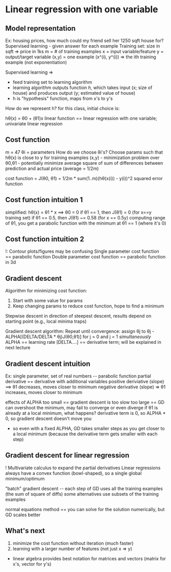 # Linear regression with one variable

## Model representation
Ex: housing prices, how much could my friend sell her 1250 sqft house for?
Supervised learning - given answer for each example
Training set: size in sqft => price in 1ks
m = # of training examples
x = input variable/feature
y = output/target variable
(x,y) = one example
(x^(i), y^(i)) => the ith training example (not exponentiation)

Supervised learning => 
- feed training set to learning algorithm
- learning algorithm outputs function *h*, which takes input (x; size of house) and produces output (y; estimated value of house)
- h is "hypothesis" function, maps from x's to y's

How do we represent h? for this class, initial choice is:

hθ(x) = θ0 + (θ1)x
linear function
== linear regression with one variable; univariate linear regression

## Cost function
m = 47
θi = parameters
How do we choose θi's?
Choose params such that hθ(x) is close to y for training examples (x,y) - minimization problem over θ0,θ1 - potentially minimize average square of sum of differences between prediction and actual price (average = 1/2m)

cost function = J(θ0, θ1) = 1/2m * sum(1..m)(hθ(x(i)) - y(i))^2
squared error function

## Cost function intuition 1
simplified: hθ(x) = θ1 * x ==> θ0 = 0
if θ1 == 1, then J(θ1) = 0 (for x==y training set)
if θ1 == 0.5, then J(θ1) ~= 0.58 (for x == 0.5y)
computing range of θ1, you get a parabolic function with the minimum at θ1 == 1 (where it's 0)

## Cost function intuition 2
!: Contour plots/figures may be confusing
Single parameter cost function == parabolic function
Double parameter cost function == parabolic function in 3d

## Gradient descent
Algorithm for minimizing cost function: 
1. Start with some value for params
2. Keep changing params to reduce cost function, hope to find a minimum

Stepwise descent in direction of steepest descent, results depend on starting point (e.g., local minima traps)

Gradient descent algorithm:
Repeat until convergence: assign θj to θj - ALPHA[(DELTA/DELTA * θj)J(θ0,θ1)] for j = 0 and j = 1 *simultaneously*
ALPHA == learning rate
[DELTA....] == derivative term; will be explained in next lecture

## Gradient descent intuition
Ex: single parameter, set of real numbers -- parabolic function
partial derivative == derivative with additional variables
positive deriviative (slope) ==> θ1 decreases, moves closer to minimum
negative derivative (slope) => θ1 increases, moves closer to minimum

effects of ALPHA
too small == gradient descent is too slow
too large == GD can overshoot the minimum, may fail to converge or even diverge
if θ1 is already at a local minimum, what happens? derivative term is 0, so ALPHA * 0, so gradient descent doesn't move you
- so even with a fixed ALPHA, GD takes smaller steps as you get closer to a local minimum (because the derivative term gets smaller with each step)

## Gradient descent for linear regression
! Multivariate calculus to expand the partial derivatives
Linear regressions always have a convex function (bowl-shaped), so a single global minimum/optimum

"batch" gradient descent -- each step of GD uses all the training examples (the sum of square of diffs)
some alternatives use subsets of the training examples

normal equations method == you can solve for the solution numerically, but GD scales better

## What's next
1. minimize the cost function without iteration (much faster)
2. learning with a larger number of features (not just x => y)
- linear algebra provides best notation for matrices and vectors (matrix for x's, vector for y's)


